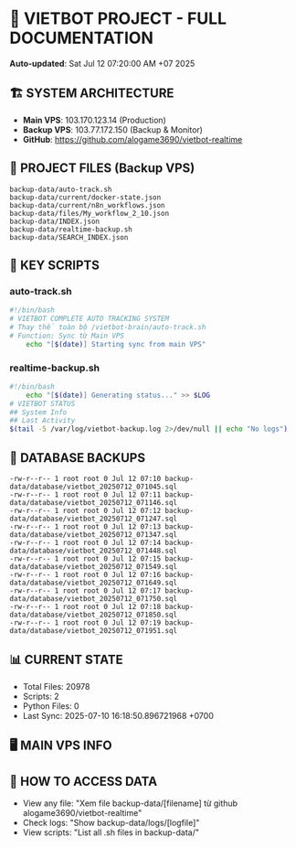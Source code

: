 # 🤖 VIETBOT PROJECT - FULL DOCUMENTATION
**Auto-updated**: Sat Jul 12 07:20:00 AM +07 2025

## 🏗️ SYSTEM ARCHITECTURE
- **Main VPS**: 103.170.123.14 (Production)
- **Backup VPS**: 103.77.172.150 (Backup & Monitor)
- **GitHub**: https://github.com/alogame3690/vietbot-realtime

## 📁 PROJECT FILES (Backup VPS)
```
backup-data/auto-track.sh
backup-data/current/docker-state.json
backup-data/current/n8n_workflows.json
backup-data/files/My_workflow_2_10.json
backup-data/INDEX.json
backup-data/realtime-backup.sh
backup-data/SEARCH_INDEX.json
```

## 🔧 KEY SCRIPTS
### auto-track.sh
```bash
#!/bin/bash
# VIETBOT COMPLETE AUTO TRACKING SYSTEM
# Thay thế toàn bộ /vietbot-brain/auto-track.sh
# Function: Sync từ Main VPS
    echo "[$(date)] Starting sync from main VPS"
```
### realtime-backup.sh
```bash
#!/bin/bash
    echo "[$(date)] Generating status..." >> $LOG
# VIETBOT STATUS
## System Info
## Last Activity
$(tail -5 /var/log/vietbot-backup.log 2>/dev/null || echo "No logs")
```

## 💾 DATABASE BACKUPS
```
-rw-r--r-- 1 root root 0 Jul 12 07:10 backup-data/database/vietbot_20250712_071045.sql
-rw-r--r-- 1 root root 0 Jul 12 07:11 backup-data/database/vietbot_20250712_071146.sql
-rw-r--r-- 1 root root 0 Jul 12 07:12 backup-data/database/vietbot_20250712_071247.sql
-rw-r--r-- 1 root root 0 Jul 12 07:13 backup-data/database/vietbot_20250712_071347.sql
-rw-r--r-- 1 root root 0 Jul 12 07:14 backup-data/database/vietbot_20250712_071448.sql
-rw-r--r-- 1 root root 0 Jul 12 07:15 backup-data/database/vietbot_20250712_071549.sql
-rw-r--r-- 1 root root 0 Jul 12 07:16 backup-data/database/vietbot_20250712_071649.sql
-rw-r--r-- 1 root root 0 Jul 12 07:17 backup-data/database/vietbot_20250712_071750.sql
-rw-r--r-- 1 root root 0 Jul 12 07:18 backup-data/database/vietbot_20250712_071850.sql
-rw-r--r-- 1 root root 0 Jul 12 07:19 backup-data/database/vietbot_20250712_071951.sql
```

## 📊 CURRENT STATE
- Total Files: 20978
- Scripts: 2
- Python Files: 0
- Last Sync: 2025-07-10 16:18:50.896721968 +0700

## 🖥️ MAIN VPS INFO


## 🚨 HOW TO ACCESS DATA
- View any file: "Xem file backup-data/[filename] từ github alogame3690/vietbot-realtime"
- Check logs: "Show backup-data/logs/[logfile]"
- View scripts: "List all .sh files in backup-data/"
